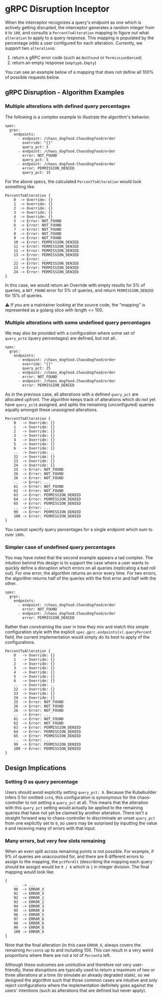 # gRPC Disruption Inceptor

When the interceptor recognizes a query's endpoint as one which is actively getting disrupted, the interceptor generates a random integer from `0` to `100`, and consults a `PercentToAlteration` mapping to figure out what `alteration` to apply to a query response. This mapping is populated by the percentage odds a user configured for each alteration. Currently, we support two `alteration`s:

1. return a gRPC error code (such as `NotFound` or `PermissionDenied`)
2. return an empty response (`emptypb.Empty`)

You can see an example below of a mapping that does not define all 100% of possible requests below.

## gRPC Disruption - Algorithm Examples

### Multiple alterations with defined query percentages

The following is a complex example to illustrate the algorithm's behavior.

```
spec:
  grpc:
    endpoints:
      - endpoint: /chaos_dogfood.ChaosDogfood/order
        override: "{}"
        query_pct: 5
      - endpoint: /chaos_dogfood.ChaosDogfood/order
        error: NOT_FOUND
        query_pct: 5
      - endpoint: /chaos_dogfood.ChaosDogfood/order
        error: PERMISSION_DENIED
        query_pct: 15
```

For the above specs, the calculated `PercentToAlteration` would look something like:

```
PercentToAlteration {
    0  -> Override: {}
    1  -> Override: {}
    2  -> Override: {}
    3  -> Override: {}
    4  -> Override: {}
    5  -> Error: NOT_FOUND
    6  -> Error: NOT_FOUND
    7  -> Error: NOT_FOUND
    8  -> Error: NOT_FOUND
    9  -> Error: NOT_FOUND
    10 -> Error: PERMISSION_DENIED
    11 -> Error: PERMISSION_DENIED
    12 -> Error: PERMISSION_DENIED
    13 -> Error: PERMISSION_DENIED
    .. -> Error: ...
    22 -> Error: PERMISSION_DENIED
    23 -> Error: PERMISSION_DENIED
    24 -> Error: PERMISSION_DENIED
}
```

In this case, we would return an Override with empty results for 5% of queries, a `NOT_FOUND` error for 5% of queries, and return `PERMISSION_DENIED` for 15% of queries.

:warning: If you are a maintainer looking at the source code, the "mapping" is represented as a golang slice with length <= 100.

### Multiple alterations with some undefined query percentages

We may also be provided with a configuration where some set of `query_pct`s (query percentages) are defined, but not all..

```
spec:
  grpc:
    endpoints:
      - endpoint: /chaos_dogfood.ChaosDogfood/order
        override: "{}"
        query_pct: 25
      - endpoint: /chaos_dogfood.ChaosDogfood/order
        error: NOT_FOUND
      - endpoint: /chaos_dogfood.ChaosDogfood/order
        error: PERMISSION_DENIED
```

As in the previous case, all alterations with a defined `query_pct` are allocated upfront. The algorithm keeps track of alterations which do not yet have `query_pct`s assigned, and splits the remaining (unconfigured) queries equally amongst these unassigned alterations.

```
PercentToAlteration {
    0   -> Override: {}
    1   -> Override: {}
    2   -> Override: {}
    3   -> Override: {}
    4   -> Override: {}
    5   -> Override: {}
    6   -> Override: {}
    ..  -> Override: ..
    22  -> Override: {}
    23  -> Override: {}
    24  -> Override: {}
    25  -> Error: NOT_FOUND
    26  -> Error: NOT_FOUND
    26  -> Error: NOT_FOUND
    ..  -> Error: ...
    61  -> Error: NOT_FOUND
    62  -> Error: NOT_FOUND
    63  -> Error: PERMISSION_DENIED
    64  -> Error: PERMISSION_DENIED
    65  -> Error: PERMISSION_DENIED
    ..  -> Error: ...
    99  -> Error: PERMISSION_DENIED
    100 -> Error: PERMISSION_DENIED
}
```

You cannot specify query percentages for a single endpoint which sum to over `100%`.

### Simpler case of undefined query percentages

You may have noted that the second example appears a tad complex. The intuition behind this design is to support the case where a user wants to quickly define a disruption which errors on all queries (replicating a bad roll out). For one error, the algorithm returns an error every time. For two errors, the algorithm returns half of the queries with the first error and half with the other.

```
spec:
  grpc:
    endpoints:
      - endpoint: /chaos_dogfood.ChaosDogfood/order
        error: NOT_FOUND
      - endpoint: /chaos_dogfood.ChaosDogfood/order
        error: PERMISSION_DENIED
```

Rather than constraining the user in how they mix and match this simple configuration style with the explicit `spec.gprc.endpoints[x].queryPercent` field, the current implementation would simply do its best to apply of the configurations.

```
PercentToAlteration {
    0   -> Override: {}
    1   -> Override: {}
    2   -> Override: {}
    3   -> Override: {}
    4   -> Override: {}
    5   -> Override: {}
    6   -> Override: {}
    ..  -> Override: ..
    22  -> Override: {}
    23  -> Override: {}
    24  -> Override: {}
    25  -> Error: NOT_FOUND
    26  -> Error: NOT_FOUND
    26  -> Error: NOT_FOUND
    ..  -> Error: ...
    61  -> Error: NOT_FOUND
    62  -> Error: NOT_FOUND
    63  -> Error: PERMISSION_DENIED
    64  -> Error: PERMISSION_DENIED
    65  -> Error: PERMISSION_DENIED
    ..  -> Error: ...
    99  -> Error: PERMISSION_DENIED
    100 -> Error: PERMISSION_DENIED
}
```

## Design Implications

### Setting 0 as query percentage

Users should avoid explicitly setting `query_pct: 0`. Because the Kubebuilder infers 0 for omitted `int`s, this configuration is synonymous for the chaos-controller to not setting a `query_pct` at all. This means that the alteration with this `query_pct` setting would actually be applied to the remaining queries that have not yet be claimed by another alteration. There isn't a straight forward way to chaos-controller to discriminate an unset `query_pct` from one explicitly set to `0`, so users may be surprised by inputting the value `0` and receving many of errors with that input.

### Many errors, but very few slots remaining

When an even split across remaining points is not possible. For example, if 9% of queries are unaccounted for, and there are 6 different errors to assign to the mapping, the `pctPerAlt` (describing the mapping each query should be assign) would be `9 / 6` which is `1` in integer division. The final mapping would look like:
```
{
	..  -> ...
	90  -> ERROR_X
	91  -> ERROR_X
	92  -> ERROR_1
	93  -> ERROR_2
	94  -> ERROR_3
	95  -> ERROR_4
	96  -> ERROR_5
	97  -> ERROR_6
	98  -> ERROR_6
	99  -> ERROR_6
	100 -> ERROR_6
}
```
Note that the final alteration (in this case `ERROR_6`, always covers the remaining `Percent`s up to and including 100. This can result in a very weird proportions where there are not a lot of `Percent`s left.

Although these outcomes are unintuitive and therefore not very user-friendly, these disruptions are typically used to return a maximum of two or three alterations at a time (to simulate an already degraded state), so we designed the algorithm such that those common cases are intuitive and only reject configurations where the implementation definitely goes against the users' intentions (such as alterations that are defined but never apply).